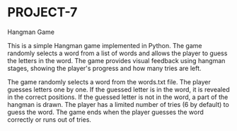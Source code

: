 # PROJECT-7
Hangman Game


This is a simple Hangman game implemented in Python. The game randomly selects a word from a list of words and allows the player to guess the letters in the word. The game provides visual feedback using hangman stages, showing the player's progress and how many tries are left.


The game randomly selects a word from the words.txt file.
The player guesses letters one by one.
If the guessed letter is in the word, it is revealed in the correct positions.
If the guessed letter is not in the word, a part of the hangman is drawn.
The player has a limited number of tries (6 by default) to guess the word.
The game ends when the player guesses the word correctly or runs out of tries.
